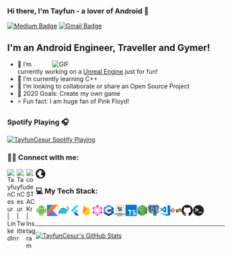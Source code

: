 ### Hi there, I'm Tayfun - a lover of Android 👋

[![Medium Badge](https://img.shields.io/badge/-@TCesur-03a57a?style=flat-square&labelColor=000000&logo=Medium&link=https://medium.com/@TCesur/)](https://medium.com/@TCesur/)
[![Gmail Badge](https://img.shields.io/badge/-tayfuncesur35@gmail.com-c14438?style=flat-square&logo=Gmail&logoColor=white&link=mailto:tayfuncesur35@gmail.com)](mailto:tayfuncesur35@gmail.com)

## I'm an Android Engineer, Traveller and Gymer!
<img align="right" width="400" alt="GIF" src="https://i.pinimg.com/originals/e4/26/70/e426702edf874b181aced1e2fa5c6cde.gif" />

- 🔭  I’m currently working on a [Unreal Engine](https://www.unrealengine.com/en-US/) just for fun!
- 🌱  I’m currently learning C++ 
- 👯  I’m looking to collaborate or share an Open Source Project
- 🥅  2020 Goals: Create my own game
- ⚡  Fun fact: I am huge fan of Pink Floyd!
  
### Spotify Playing 🎧
[<img src="https://now-playing-codestackr.vercel.app/api/spotify-playing" alt="TayfunCesur Spotify Playing" width="350" />](https://open.spotify.com/user/tyfn35)

### 🤝🏻 Connect with me:

[<img align="left" alt="TayfunCesur | LinkedIn" width="22px" src="https://seeklogo.com/images/L/linkedin-in-icon-logo-2E34704F04-seeklogo.com.png" />](https://www.linkedin.com/in/tayfun-cesur-353958157/)
[<img align="left" alt="TayfunCesur | Twitter" width="22px" src="https://seeklogo.com/images/T/twitter-2012-positive-logo-916EDF1309-seeklogo.com.png" />](https://twitter.com/CesurTayfun35)
[<img align="left" alt="codeSTACKr | Instagram" width="22px" src="https://img.favpng.com/9/25/24/computer-icons-instagram-logo-sticker-png-favpng-LZmXr3KPyVbr8LkxNML458QV3.jpg" />](https://www.instagram.com/cesurtayfunn/)
[<img align="left" alt="tayfuncesur.com" width="22px" src="https://raw.githubusercontent.com/iconic/open-iconic/master/svg/globe.svg" />](http://tayfuncesur.com)

<br />

### :computer: My Tech Stack:

[<img align="left" alt="Android" width="26px" src="https://raw.githubusercontent.com/github/explore/80688e429a7d4ef2fca1e82350fe8e3517d3494d/topics/android/android.png" />](https://github.com/topics/android)
[<img align="left" alt="Kotlin" width="26px" src="https://raw.githubusercontent.com/github/explore/80688e429a7d4ef2fca1e82350fe8e3517d3494d/topics/kotlin/kotlin.png" />](https://github.com/topics/kotlin)
[<img align="left" alt="Gradle" width="26px" src="https://raw.githubusercontent.com/github/explore/80688e429a7d4ef2fca1e82350fe8e3517d3494d/topics/gradle/gradle.png" />](https://github.com/topics/gradle)
[<img align="left" alt="Flutter" width="26px" src="https://raw.githubusercontent.com/github/explore/80688e429a7d4ef2fca1e82350fe8e3517d3494d/topics/flutter/flutter.png" />](https://github.com/topics/flutter)
[<img align="left" alt="Firebase" width="26px" src="https://raw.githubusercontent.com/github/explore/80688e429a7d4ef2fca1e82350fe8e3517d3494d/topics/firebase/firebase.png" />](https://github.com/topics/firebase)
[<img align="left" alt="GraphQL" width="26px" src="https://raw.githubusercontent.com/github/explore/80688e429a7d4ef2fca1e82350fe8e3517d3494d/topics/graphql/graphql.png" />](https://github.com/topics/graphql)
[<img align="left" alt="C++" width="26px" src="https://raw.githubusercontent.com/github/explore/80688e429a7d4ef2fca1e82350fe8e3517d3494d/topics/cpp/cpp.png" />](https://github.com/topics/cpp)
[<img align="left" alt="Unreal" width="26px" src="https://raw.githubusercontent.com/github/explore/80688e429a7d4ef2fca1e82350fe8e3517d3494d/topics/unreal-engine/unreal-engine.png" />](https://github.com/topics/unreal-engine)
[<img align="left" alt="TypeScript" width="26px" src="https://raw.githubusercontent.com/github/explore/80688e429a7d4ef2fca1e82350fe8e3517d3494d/topics/typescript/typescript.png" />](https://github.com/topics/typescript)
[<img align="left" alt="Node.js" width="26px" src="https://raw.githubusercontent.com/github/explore/80688e429a7d4ef2fca1e82350fe8e3517d3494d/topics/nodejs/nodejs.png" />](https://github.com/topics/nodejs)
[<img align="left" alt="PostgreSQL" width="26px" src="https://raw.githubusercontent.com/github/explore/80688e429a7d4ef2fca1e82350fe8e3517d3494d/topics/postgresql/postgresql.png" />]([https://github.com/topics/postgresql)
[<img align="left" alt="Visual Studio Code" width="26px" src="https://raw.githubusercontent.com/github/explore/80688e429a7d4ef2fca1e82350fe8e3517d3494d/topics/visual-studio-code/visual-studio-code.png" />](https://github.com/topics/visual-studio-code)
[<img align="left" alt="Git" width="26px" src="https://raw.githubusercontent.com/github/explore/80688e429a7d4ef2fca1e82350fe8e3517d3494d/topics/git/git.png" />](https://github.com/topics/git)
[<img align="left" alt="GitHub" width="26px" src="https://raw.githubusercontent.com/github/explore/78df643247d429f6cc873026c0622819ad797942/topics/github/github.png" />](https://github.com)
[<img align="left" alt="Terminal" width="26px" src="https://raw.githubusercontent.com/github/explore/80688e429a7d4ef2fca1e82350fe8e3517d3494d/topics/terminal/terminal.png" />](https://github.com/topics/terminal)

<br />
<br />

---
[![TayfunCesur's GitHub Stats](https://github-readme-stats.vercel.app/api?username=TayfunCesur&show_icons=true)](https://github.com/TayfunCesur)

